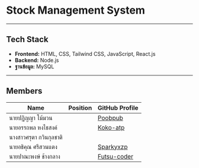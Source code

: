# Stock Management System




---

## Tech Stack  

- **Frontend:** HTML, CSS, Tailwind CSS, JavaScript, React.js 
- **Backend:** Node.js
- **ฐานข้อมูล:** MySQL  

---

## Members  


| Name                   | Position                                   | GitHub Profile |
|------------------------|--------------------------------------------|----------------|
| นายปฏิญญา โม้มวน       |                                             | [Poobpub](https://github.com/Poobpub) |
| นายอรรถพล หงไธสงค์     |                                             | [Koko-atp](https://github.com/Koko-atp) |
| นางสาวศรุตา กวินกุลชาติ    |                                            |  |
| นายอธิคุณ ศรีสวนแตง      |                                            | [Sparkyxzp](https://github.com/Sparkyxzp) |
| นายปาณะพงษ์ ช้างกลาง      |                                          | [Futsu-coder](https://github.com/Futsu-coder) |
